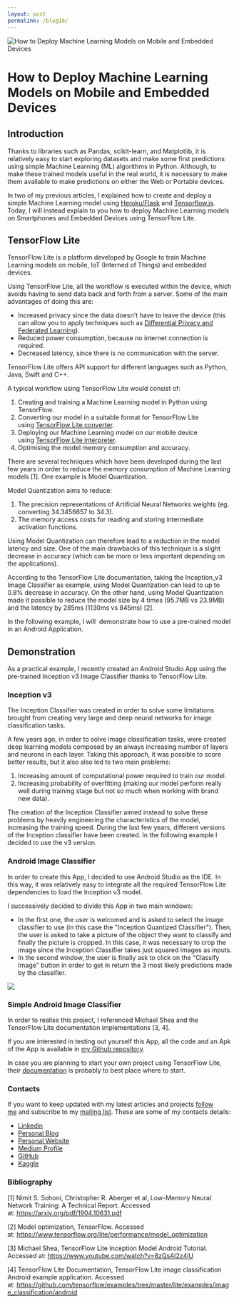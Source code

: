 ```yaml
---
layout: post
permalink: /blog16/
---
```


![How to Deploy Machine Learning Models on Mobile and Embedded Devices](https://www.freecodecamp.org/news/content/images/size/w2000/2019/08/1_D3HyTjQ_zA2uKTwTZgd0Pg.png)

# How to Deploy Machine Learning Models on Mobile and Embedded Devices

## Introduction

Thanks to libraries such as Pandas, scikit-learn, and Matplotlib, it is relatively easy to start exploring datasets and make some first predictions using simple Machine Learning (ML) algorithms in Python. Although, to make these trained models useful in the real world, it is necessary to make them available to make predictions on either the Web or Portable devices.

In two of my previous articles, I explained how to create and deploy a simple Machine Learning model using [Heroku/Flask](https://towardsdatascience.com/flask-and-heroku-for-online-machine-learning-deployment-425beb54a274) and [Tensorflow.js](https://towardsdatascience.com/online-machine-learning-with-tensorflow-js-2ae232352901). Today, I will instead explain to you how to deploy Machine Learning models on Smartphones and Embedded Devices using TensorFlow Lite.

## TensorFlow Lite

TensorFlow Lite is a platform developed by Google to train Machine Learning models on mobile, IoT (Interned of Things) and embedded devices.

Using TensorFlow Lite, all the workflow is executed within the device, which avoids having to send data back and forth from a server. Some of the main advantages of doing this are:

-   Increased privacy since the data doesn't have to leave the device (this can allow you to apply techniques such as [Differential Privacy and Federated Learning](https://towardsdatascience.com/ai-differential-privacy-and-federated-learning-523146d46b85)).
-   Reduced power consumption, because no internet connection is required.
-   Decreased latency, since there is no communication with the server.

TensorFlow Lite offers API support for different languages such as Python, Java, Swift and C++.

A typical workflow using TensorFlow Lite would consist of:

1.  Creating and training a Machine Learning model in Python using TensorFlow.
2.  Converting our model in a suitable format for TensorFlow Lite using [TensorFlow Lite converter](https://www.tensorflow.org/lite/convert/index).
3.  Deploying our Machine Learning model on our mobile device using [TensorFlow Lite interpreter](https://www.tensorflow.org/lite/guide/inference).
4.  Optimising the model memory consumption and accuracy.

There are several techniques which have been developed during the last few years in order to reduce the memory consumption of Machine Learning models [1]. One example is Model Quantization.

Model Quantization aims to reduce:

1.  The precision representations of Artificial Neural Networks weights (eg. converting 34.3456657 to 34.3).
2.  The memory access costs for reading and storing intermediate activation functions.

Using Model Quantization can therefore lead to a reduction in the model latency and size. One of the main drawbacks of this technique is a slight decrease in accuracy (which can be more or less important depending on the applications).

According to the TensorFlow Lite documentation, taking the Inception_v3 Image Classifier as example, using Model Quantization can lead to up to 0.8% decrease in accuracy. On the other hand, using Model Quantization made it possible to reduce the model size by 4 times (95.7MB vs 23.9MB) and the latency by 285ms (1130ms vs 845ms) [2].

In the following example, I will  demonstrate how to use a pre-trained model in an Android Application.

## Demonstration

As a practical example, I recently created an Android Studio App using the pre-trained Inception v3 Image Classifier thanks to TensorFlow Lite.

### Inception v3

The Inception Classifier was created in order to solve some limitations brought from creating very large and deep neural networks for image classification tasks.

A few years ago, in order to solve image classification tasks, were created deep learning models composed by an always increasing number of layers and neurons in each layer. Taking this approach, it was possible to score better results, but it also also led to two main problems:

1.  Increasing amount of computational power required to train our model.
2.  Increasing probability of overfitting (making our model perform really well during training stage but not so much when working with brand new data).

The creation of the Inception Classifier aimed instead to solve these problems by heavily engineering the characteristics of the model, increasing the training speed. During the last few years, different versions of the Inception classifier have been created. In the following example I decided to use the v3 version.

### Android Image Classifier

In order to create this App, I decided to use Android Studio as the IDE. In this way, it was relatively easy to integrate all the required TensorFlow Lite dependencies to load the Inception v3 model.

I successively decided to divide this App in two main windows:

-   In the first one, the user is welcomed and is asked to select the image classifier to use (in this case the "Inception Quantized Classifier"). Then, the user is asked to take a picture of the object they want to classify and finally the picture is cropped. In this case, it was necessary to crop the image since the Inception Classifier takes just squared images as inputs.
-   In the second window, the user is finally ask to click on the "Classify Image" button in order to get in return the 3 most likely predictions made by the classifier.

![](https://www.freecodecamp.org/news/content/images/2019/08/ezgif.com-optimize.gif)

### Simple Android Image Classifier

In order to realise this project, I referenced Michael Shea and the TensorFlow Lite documentation implementations [3, 4].

If you are interested in testing out yourself this App, all the code and an Apk of the App is available in [my Github repository](https://github.com/pierpaolo28/Artificial-Intelligence-Projects/tree/master/Google%20AI%20tools/TensorFlow-Lite-Image-Classifier).

In case you are planning to start your own project using TensorFlow Lite, their [documentation](https://www.tensorflow.org/lite/guide/get_started) is probably to best place where to start.

### Contacts

If you want to keep updated with my latest articles and projects [follow me](https://medium.com/@pierpaoloippolito28?source=post_page---------------------------) and subscribe to my [mailing list](http://eepurl.com/gwO-Dr?source=post_page---------------------------). These are some of my contacts details:

-   [Linkedin](https://uk.linkedin.com/in/pier-paolo-ippolito-202917146?source=post_page---------------------------)
-   [Personal Blog](https://pierpaolo28.github.io/blog/?source=post_page---------------------------)
-   [Personal Website](https://pierpaolo28.github.io/?source=post_page---------------------------)
-   [Medium Profile](https://towardsdatascience.com/@pierpaoloippolito28?source=post_page---------------------------)
-   [GitHub](https://github.com/pierpaolo28?source=post_page---------------------------)
-   [Kaggle](https://www.kaggle.com/pierpaolo28?source=post_page---------------------------)

### Bibliography

[1] Nimit S. Sohoni, Christopher R. Aberger et al, Low-Memory Neural Network Training: A Technical Report. Accessed at: <https://arxiv.org/pdf/1904.10631.pdf>

[2] Model optimization, TensorFlow. Accessed at: <https://www.tensorflow.org/lite/performance/model_optimization>

[3] Michael Shea, TensorFlow Lite Inception Model Android Tutorial. Accessed at: <https://www.youtube.com/watch?v=8zQsAl2z4iU>

[4] TensorFlow Lite Documentation, TensorFlow Lite image classification Android example application. Accessed at: <https://github.com/tensorflow/examples/tree/master/lite/examples/image_classification/android>
